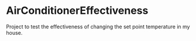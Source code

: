 # AirConditionerEffectiveness

Project to test the effectiveness of changing the set point temperature in my house.
